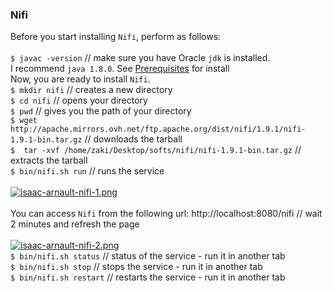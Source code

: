### Nifi
Before you start installing `Nifi`, perform as follows:<br><br>
`$ javac -version` // make sure you have Oracle `jdk` is installed.<br>I recommend `java 1.8.0`. See [Prerequisites](https://gist.github.com/isaacarnault/19979a97be64192bb15b7b5e2e351889#prerequisites) for install<br>
Now, you are ready to install `Nifi`.<br>
`$ mkdir nifi` // creates a new directory<br>
`$ cd nifi` // opens your directory<br>
`$ pwd` // gives you the path of your directory<br>
`$ wget http://apache.mirrors.ovh.net/ftp.apache.org/dist/nifi/1.9.1/nifi-1.9.1-bin.tar.gz` // downloads the tarball<br>
`$  tar -xvf /home/zaki/Desktop/softs/nifi/nifi-1.9.1-bin.tar.gz` // extracts the tarball<br>
`$ bin/nifi.sh run` // runs the service<br><br>
[![isaac-arnault-nifi-1.png](https://i.postimg.cc/GhrrfFNy/isaac-arnault-nifi-1.png)](https://postimg.cc/G9MZ8ybL)<br><br>
You can access `Nifi` from the following url: http://localhost:8080/nifi // wait 2 minutes and refresh the page<br><br>
[![isaac-arnault-nifi-2.png](https://i.postimg.cc/T2nfQ7kx/isaac-arnault-nifi-2.png)](https://postimg.cc/Th2z39MN)
<br>
`$ bin/nifi.sh status` // status of the service - run it in another tab<br>
`$ bin/nifi.sh stop` // stops the service - run it in another tab<br>
`$ bin/nifi.sh restart` // restarts the service - run it in another tab<br>
